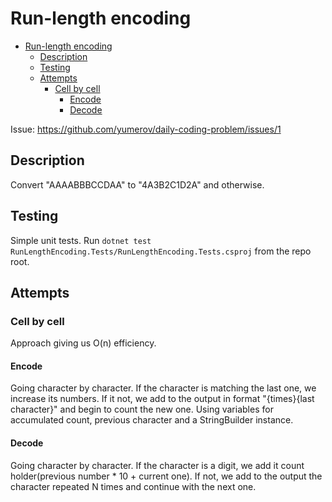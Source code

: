 # Run-length encoding

<!-- TOC -->
* [Run-length encoding](#run-length-encoding)
  * [Description](#description)
  * [Testing](#testing)
  * [Attempts](#attempts)
    * [Cell by cell](#cell-by-cell)
      * [Encode](#encode)
      * [Decode](#decode)
<!-- TOC -->

Issue: https://github.com/yumerov/daily-coding-problem/issues/1

## Description

Convert "AAAABBBCCDAA" to "4A3B2C1D2A" and otherwise.

## Testing

Simple unit tests.
Run `dotnet test RunLengthEncoding.Tests/RunLengthEncoding.Tests.csproj` from the repo root.

## Attempts

### Cell by cell

Approach giving us O(n) efficiency.

#### Encode

Going character by character. If the character is matching the last one, we increase its numbers. If it not, we add to the output in format "{times}{last character}" and begin to count the new one.
Using variables for accumulated count, previous character and a StringBuilder instance.

#### Decode

Going character by character. If the character is a digit, we add it count holder(previous number * 10 + current one). If not, we add to the output the character repeated N times and continue with the next one.

